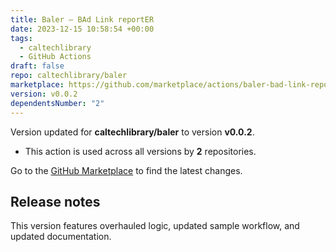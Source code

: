 ```yaml
---
title: Baler – BAd Link reportER
date: 2023-12-15 10:58:54 +00:00
tags:
  - caltechlibrary
  - GitHub Actions
draft: false
repo: caltechlibrary/baler
marketplace: https://github.com/marketplace/actions/baler-bad-link-reporter
version: v0.0.2
dependentsNumber: "2"
---
```



Version updated for **caltechlibrary/baler** to version **v0.0.2**.
- This action is used across all versions by **2** repositories.

Go to the [GitHub Marketplace](https://github.com/marketplace/actions/baler-bad-link-reporter) to find the latest changes.

## Release notes

This version features overhauled logic, updated sample workflow, and updated documentation.

